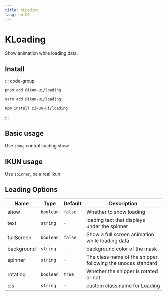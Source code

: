 ```yaml
---
title: KLoading
lang: en-US
---
```


# KLoading

Show animation while loading data.

## Install

::: code-group

```bash [pnpm]
pnpm add @ikun-ui/loading
```

```bash [yarn]
yarn add @ikun-ui/loading
```

```bash [npm]
npm install @ikun-ui/loading
```

:::

## Basic usage

Use `show`, control loading show.

<demo src="../../../../example/loading/basic.svelte"  github='https://github.com/ikun-svelte/ikun-ui/tree/main/components/Loading'></demo>

## IKUN usage

Use `spinner`, be a real ikun.

<demo src="../../../../example/loading/ikun.svelte"  github='https://github.com/ikun-svelte/ikun-ui/tree/main/components/Loading'></demo>

## Loading Options

| Name  | Type     | Default                                               | Description           |
| ----- | -------- | ----------------------------------------------------- | --------------------- |
| show  | `boolean`   | `false` | Whether to show loading              |
| text   | `string` | `-`                                                   | loading text that displays under the spinner  |
| fullScreen | `boolean`    | `false`                                                  | Show a full screen animation while loading data |
| background | `string`    | `-`                                                  | background color of the mask |
| spinner | `string`    | `-`                                                  | The class name of the snipper, following the unocss standard |
| rotating | `boolean`    | `true`                                                  | Whether the snipper is rotated or not |
| cls | `string`    | `-`                                                  | custom class name for Loading |
